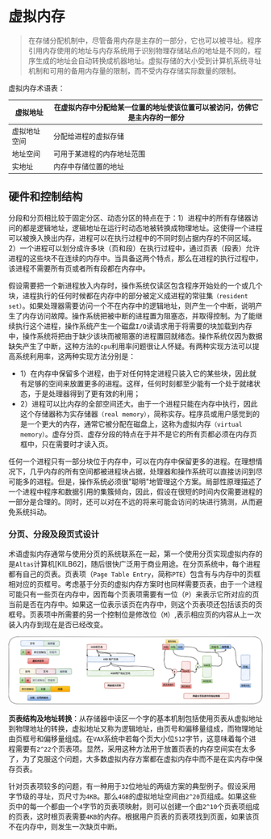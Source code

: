 # 虚拟内存

> 在存储分配机制中，尽管备用内存是主存的一部分，它也可以被寻址。程序引用内存使用的地址与内存系统用于识别物理存储站点的地址是不同的，程序生成的地址会自动转换成机器地址。虚拟存储的大小受到计算机系统寻址机制和可用的备用内存量的限制，而不受内存存储实际数量的限制。

虚拟内存术语表：

| 虚拟地址     | 在虚拟内存中分配给某一位置的地址使该位置可以被访问，仿佛它是主内存的一部分 |
| ------------ | ------------------------------------------------------------ |
| 虚拟地址空间 | 分配给进程的虚拟存储                                         |
| 地址空间     | 可用于某进程的内存地址范围                                   |
| 实地址       | 内存中存储位置的地址                                         |

## 硬件和控制结构

分段和分页相比较于固定分区、动态分区的特点在于：1）进程中的所有存储器访问的都是逻辑地址，逻辑地址在运行时动态地被转换成物理地址。这使得一个进程可以被换入换出内存，进程可以在执行过程中的不同时刻占据内存的不同区域。2）一个进程可以划分成许多块（页和段）在执行过程中，通过页表（段表）允许进程的这些块不在连续的内存中。当具备这两个特点，那么在进程的执行过程中，该进程不需要所有页或者所有段都在内存中。

假设需要把一个新进程放入内存时，操作系统仅读区包含程序开始处的一个或几个块，进程执行的任何时候都在内存中的部分被定义成进程的常驻集`（resident set）`。如果处理器需要访问一个不在内存中的逻辑地址，则产生一个中断，说明产生了内存访问故障。操作系统把被中断的进程置为阻塞态，并取得控制。为了能继续执行这个进程，操作系统产生一个磁盘`I/O`读请求用于将需要的块加载到内存中，操作系统将把由于缺少该块而被阻塞的进程置回就绪态。操作系统仅因为数据缺失产生了中断，这种方法的`cpu`利用率问题很让人怀疑。有两种实现方法可以提高系统利用率，这两种实现方法分别是：

* 1）在内存中保留多个进程，由于对任何特定进程只装入它的某些块，因此就有足够的空间来放置更多的进程。这样，任何时刻都至少能有一个处于就绪状态，于是处理器得到了更有效的利用；
* 2）进程可以比内存的全部空间还大。由于一个进程只能在内存中执行，因此这个存储器称为实存储器`（real memory）`，简称实存。程序员或用户感觉到的是一个更大的内存，通常它被分配在磁盘上，这称为虚拟内存`（virtual memory）`。虚存分页、虚存分段的特点在于并不是它的所有页都必须在内存页框中，只在需要时才读入页。

任何一个进程只有一部分块位于内存中，可以在内存中保留更多的进程。在理想情况下，几乎内存的所有空间都被进程块占据，处理器和操作系统可以直接访问到尽可能多的进程。但是，操作系统必须很"聪明"地管理这个方案。局部性原理描述了一个进程中程序和数据引用的集簇倾向，因此，假设在很短的时间内仅需要进程的一部分是合理的。同时，还可以对在不远的将来可能会访问的块进行猜测，从而避免系统抖动。

### 分页、分段及段页式设计

术语虚拟内存通常与使用分页的系统联系在一起，第一个使用分页实现虚拟内存的是`Altas`计算机[KILB62]，随后很快广泛用于商业用途。在分页系统中，每个进程都有自己的页表。页表项（`Page Table Entry`，简称`PTE`）包含有与内存中的页框相对应的页框号。考虑基于分页的虚拟内存方案时也同样需要页表，由于一个进程可能只有一些页在内存中，因而每个页表项需要有一位（`P`）来表示它所对应的页当前是否在内存中。如果这一位表示该页在内存中，则这个页表项还包括该页的页框号。页表项中所需要的另一个控制位是修改位（`M`）,表示相应页的内容从上一次装入内存到现在是否已经改变。

<img src="reference-media/virutal-page-system.png" style="zoom:100%;" />

**页表结构及地址转换**：从存储器中读区一个字的基本机制包括使用页表从虚拟地址到物理地址的转换，虚拟地址又称为逻辑地址，由页号和偏移量组成，而物理地址由页框号和偏移量组成。在`VAX`系统中若每个页大小位`512`字节，这意味着每个进程需要有`2^22`个页表项。显然，采用这种方法用于放置页表的内存空间实在太多了，为了克服这个问题，大多数虚拟内存方案都在虚拟内存中而不是在实内存中保存页表。

针对页表项较多的问题，有一种用于`32`位地址的两级方案的典型例子。假设采用字节级的寻址，页尺寸为`4KB`。那么`4GB`的虚拟地址空间由`2^20`页组成。如果这些页中的每一个都由一个`4`字节的页表项映射，则可以创建一个由`2^10`个页表项组成的页表，这时根页表需要`4KB`的内存。根据用户页表的页表项找到页面，如果该页不在内存中，则发生一次缺页中断。



